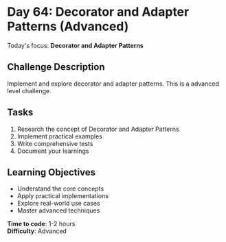 # Day 64: Decorator and Adapter Patterns (Advanced)

Today's focus: **Decorator and Adapter Patterns**

## Challenge Description
Implement and explore decorator and adapter patterns. This is a advanced level challenge.

## Tasks
1. Research the concept of Decorator and Adapter Patterns
2. Implement practical examples
3. Write comprehensive tests
4. Document your learnings

## Learning Objectives
- Understand the core concepts
- Apply practical implementations
- Explore real-world use cases
- Master advanced techniques

**Time to code**: 1-2 hours  
**Difficulty**: Advanced